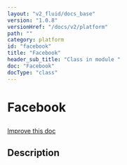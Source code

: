 ```yaml
---
layout: "v2_fluid/docs_base"
version: "1.0.8"
versionHref: "/docs/v2/platform"
path: ""
category: platform
id: "facebook"
title: "Facebook"
header_sub_title: "Class in module "
doc: "Facebook"
docType: "class"
---
```









<h1 class="api-title">


Facebook






</h1>

<a class="improve-v2-docs" href='http://github.com/driftyco/ionic/edit/2.0/src/plugins/facebook.ts#L0'>
Improve this doc
</a>






<!-- description -->
<h2>Description</h2>


<!-- @usage tag -->


<!-- @property tags -->


<!-- methods on the class --><!-- related link --><!-- end content block -->


<!-- end body block -->
